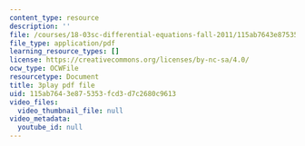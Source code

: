 ```yaml
---
content_type: resource
description: ''
file: /courses/18-03sc-differential-equations-fall-2011/115ab7643e875353fcd3d7c2680c9613_D6Rd1K93nSA.pdf
file_type: application/pdf
learning_resource_types: []
license: https://creativecommons.org/licenses/by-nc-sa/4.0/
ocw_type: OCWFile
resourcetype: Document
title: 3play pdf file
uid: 115ab764-3e87-5353-fcd3-d7c2680c9613
video_files:
  video_thumbnail_file: null
video_metadata:
  youtube_id: null
---
```

